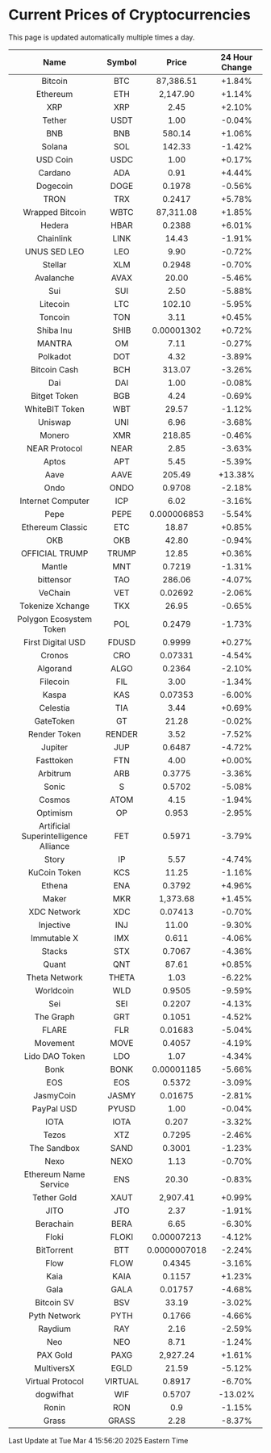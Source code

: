# Current Prices of Cryptocurrencies
This page is updated automatically multiple times a day.

| Name | Symbol | Price | 24 Hour Change |
| :---: |:---:| :---: | :---: |
| Bitcoin | BTC | 87,386.51 | +1.84% |
| Ethereum | ETH | 2,147.90 | +1.14% |
| XRP | XRP | 2.45 | +2.10% |
| Tether | USDT | 1.00 | -0.04% |
| BNB | BNB | 580.14 | +1.06% |
| Solana | SOL | 142.33 | -1.42% |
| USD Coin | USDC | 1.00 | +0.17% |
| Cardano | ADA | 0.91 | +4.44% |
| Dogecoin | DOGE | 0.1978 | -0.56% |
| TRON | TRX | 0.2417 | +5.78% |
| Wrapped Bitcoin | WBTC | 87,311.08 | +1.85% |
| Hedera | HBAR | 0.2388 | +6.01% |
| Chainlink | LINK | 14.43 | -1.91% |
| UNUS SED LEO | LEO | 9.90 | -0.72% |
| Stellar | XLM | 0.2948 | -0.70% |
| Avalanche | AVAX | 20.00 | -5.46% |
| Sui | SUI | 2.50 | -5.88% |
| Litecoin | LTC | 102.10 | -5.95% |
| Toncoin | TON | 3.11 | +0.45% |
| Shiba Inu | SHIB | 0.00001302 | +0.72% |
| MANTRA | OM | 7.11 | -0.27% |
| Polkadot | DOT | 4.32 | -3.89% |
| Bitcoin Cash | BCH | 313.07 | -3.26% |
| Dai | DAI | 1.00 | -0.08% |
| Bitget Token | BGB | 4.24 | -0.69% |
| WhiteBIT Token | WBT | 29.57 | -1.12% |
| Uniswap | UNI | 6.96 | -3.68% |
| Monero | XMR | 218.85 | -0.46% |
| NEAR Protocol | NEAR | 2.85 | -3.63% |
| Aptos | APT | 5.45 | -5.39% |
| Aave | AAVE | 205.49 | +13.38% |
| Ondo | ONDO | 0.9708 | -2.18% |
| Internet Computer | ICP | 6.02 | -3.16% |
| Pepe | PEPE | 0.000006853 | -5.54% |
| Ethereum Classic | ETC | 18.87 | +0.85% |
| OKB | OKB | 42.80 | -0.94% |
| OFFICIAL TRUMP | TRUMP | 12.85 | +0.36% |
| Mantle | MNT | 0.7219 | -1.31% |
| bittensor | TAO | 286.06 | -4.07% |
| VeChain | VET | 0.02692 | -2.06% |
| Tokenize Xchange | TKX | 26.95 | -0.65% |
| Polygon Ecosystem Token | POL | 0.2479 | -1.73% |
| First Digital USD | FDUSD | 0.9999 | +0.27% |
| Cronos | CRO | 0.07331 | -4.54% |
| Algorand | ALGO | 0.2364 | -2.10% |
| Filecoin | FIL | 3.00 | -1.34% |
| Kaspa | KAS | 0.07353 | -6.00% |
| Celestia | TIA | 3.44 | +0.69% |
| GateToken | GT | 21.28 | -0.02% |
| Render Token | RENDER | 3.52 | -7.52% |
| Jupiter | JUP | 0.6487 | -4.72% |
| Fasttoken | FTN | 4.00 | +0.00% |
| Arbitrum | ARB | 0.3775 | -3.36% |
| Sonic | S | 0.5702 | -5.08% |
| Cosmos | ATOM | 4.15 | -1.94% |
| Optimism | OP | 0.953 | -2.95% |
| Artificial Superintelligence Alliance | FET | 0.5971 | -3.79% |
| Story | IP | 5.57 | -4.74% |
| KuCoin Token | KCS | 11.25 | -1.16% |
| Ethena | ENA | 0.3792 | +4.96% |
| Maker | MKR | 1,373.68 | +1.45% |
| XDC Network | XDC | 0.07413 | -0.70% |
| Injective | INJ | 11.00 | -9.30% |
| Immutable X | IMX | 0.611 | -4.06% |
| Stacks | STX | 0.7067 | -4.36% |
| Quant | QNT | 87.61 | +0.85% |
| Theta Network | THETA | 1.03 | -6.22% |
| Worldcoin | WLD | 0.9505 | -9.59% |
| Sei | SEI | 0.2207 | -4.13% |
| The Graph | GRT | 0.1051 | -4.52% |
| FLARE | FLR | 0.01683 | -5.04% |
| Movement | MOVE | 0.4057 | -4.19% |
| Lido DAO Token | LDO | 1.07 | -4.34% |
| Bonk | BONK | 0.00001185 | -5.66% |
| EOS | EOS | 0.5372 | -3.09% |
| JasmyCoin | JASMY | 0.01675 | -2.81% |
| PayPal USD | PYUSD | 1.00 | -0.04% |
| IOTA | IOTA | 0.207 | -3.32% |
| Tezos | XTZ | 0.7295 | -2.46% |
| The Sandbox | SAND | 0.3001 | -1.23% |
| Nexo | NEXO | 1.13 | -0.70% |
| Ethereum Name Service | ENS | 20.30 | -0.83% |
| Tether Gold | XAUT | 2,907.41 | +0.99% |
| JITO | JTO | 2.37 | -1.91% |
| Berachain | BERA | 6.65 | -6.30% |
| Floki | FLOKI | 0.00007213 | -4.12% |
| BitTorrent | BTT | 0.0000007018 | -2.24% |
| Flow | FLOW | 0.4345 | -3.16% |
| Kaia | KAIA | 0.1157 | +1.23% |
| Gala | GALA | 0.01757 | -4.68% |
| Bitcoin SV | BSV | 33.19 | -3.02% |
| Pyth Network | PYTH | 0.1766 | -4.66% |
| Raydium | RAY | 2.16 | -2.59% |
| Neo | NEO | 8.71 | -1.24% |
| PAX Gold | PAXG | 2,927.24 | +1.61% |
| MultiversX | EGLD | 21.59 | -5.12% |
| Virtual Protocol | VIRTUAL | 0.8917 | -6.70% |
| dogwifhat | WIF | 0.5707 | -13.02% |
| Ronin | RON | 0.9 | -1.15% |
| Grass | GRASS | 2.28 | -8.37% |

Last Update at Tue Mar  4 15:56:20 2025 Eastern Time